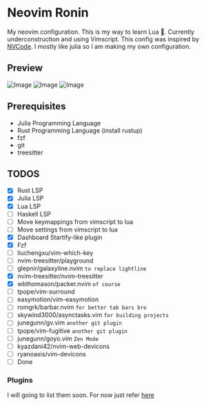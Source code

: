 # Neovim Ronin

My neovim configuration. This is my way to learn Lua 🌙. Currently underconstruction and using Vimscript.
This config was inspired by [NVCode](https://github.com/ChristianChiarulli/nvcode/). I mostly like julia so I am making my own configuration.

## Preview
![Image](https://github.com/ReneganRonin/nvim-ronin/blob/main/screenshots/dashboard.png)
![Image](https://github.com/ReneganRonin/nvim-ronin/blob/main/screenshots/alt_dashboard.png)
![Image](https://github.com/ReneganRonin/nvim-ronin/blob/main/screenshots/rust_julia.png)

## Prerequisites

- Julia Programming Language
- Rust Programming Language (install rustup)
- fzf
- git
- treesitter


## TODOS

- [x] Rust LSP
- [x] Julia LSP
- [x] Lua LSP
- [ ] Haskell LSP
- [ ] Move keymappings from vimscript to lua
- [ ] Move settings from vimscript to lua
- [x] Dashboard Startify-like plugin
- [x] Fzf
- [ ] liuchengxu/vim-which-key
- [ ] nvim-treesitter/playground
- [ ] glepnir/galaxyline.nvim `to replace lightline`
- [x] nvim-treesitter/nvim-treesitter
- [x] wbthomason/packer.nvim `of course`
- [ ] tpope/vim-surround
- [ ] easymotion/vim-easymotion
- [ ] romgrk/barbar.nvim `for better tab bars bro`
- [ ] skywind3000/asynctasks.vim `for building projects`
- [ ] junegunn/gv.vim `another git plugin`
- [ ] tpope/vim-fugitive `another git plugin`
- [ ] junegunn/goyo.vim `Zen Mode`
- [ ] kyazdani42/nvim-web-devicons
- [ ] ryanoasis/vim-devicons
- [ ] Done 

### Plugins
I will going to list them soon. For now just refer [here](https://github.com/ReneganRonin/nvim-ronin/blob/main/lua/plugins.lua)
